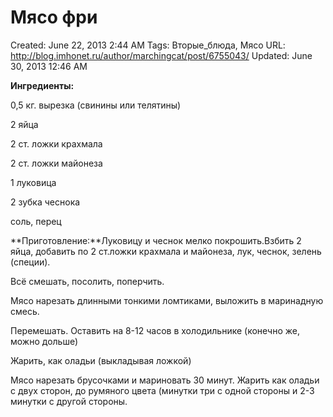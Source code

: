 # Мясо фри

Created: June 22, 2013 2:44 AM
Tags: Вторые_блюда, Мясо
URL: http://blog.imhonet.ru/author/marchingcat/post/6755043/
Updated: June 30, 2013 12:46 AM

**Ингредиенты:**

0,5 кг. вырезка (свинины или телятины)

2 яйца

2 ст. ложки крахмала

2 ст. ложки майонеза

1 луковица

2 зубка чеснока

соль, перец

**Приготовление:**Луковицу и чеснок мелко покрошить.Взбить 2 яйца, добавить по 2 ст.ложки крахмала и майонеза, лук, чеснок, зелень (специи).

Всё смешать, посолить, поперчить.

Мясо нарезать длинными тонкими ломтиками, выложить в маринадную смесь.

Перемешать. Оставить на 8-12 часов в холодильнике (конечно же, можно дольше)

Жарить, как оладьи (выкладывая ложкой)

Мясо нарезать брусочками и мариновать 30 минут. Жарить как оладьи с двух сторон, до румяного цвета (минутки три с одной стороны и 2-3 минутки с другой стороны.